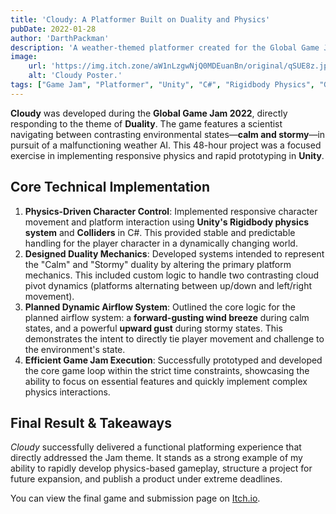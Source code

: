 ```yaml
---
title: 'Cloudy: A Platformer Built on Duality and Physics'
pubDate: 2022-01-28
author: 'DarthPackman'
description: 'A weather-themed platformer created for the Global Game Jam 2022 under the theme of Duality. The game challenges players to adapt to constantly shifting cloud movement dynamics, driving the scientist toward a malfunctioning weather AI.'
image:
    url: 'https://img.itch.zone/aW1nLzgwNjQ0MDEuanBn/original/qSUE8z.jpg'
    alt: 'Cloudy Poster.'
tags: ["Game Jam", "Platformer", "Unity", "C#", "Rigidbody Physics", "Game Design", "Rapid Prototyping"]
---
```


**Cloudy** was developed during the **Global Game Jam 2022**, directly responding to the theme of **Duality**. The game features a scientist navigating between contrasting environmental states—**calm and stormy**—in pursuit of a malfunctioning weather AI. This 48-hour project was a focused exercise in implementing responsive physics and rapid prototyping in **Unity**.

## Core Technical Implementation

1. **Physics-Driven Character Control**: Implemented responsive character movement and platform interaction using **Unity's Rigidbody physics system** and **Colliders** in C#. This provided stable and predictable handling for the player character in a dynamically changing world.
2. **Designed Duality Mechanics**: Developed systems intended to represent the "Calm" and "Stormy" duality by altering the primary platform mechanics. This included custom logic to handle two contrasting cloud pivot dynamics (platforms alternating between up/down and left/right movement).
3. **Planned Dynamic Airflow System**: Outlined the core logic for the planned airflow system: a **forward-gusting wind breeze** during calm states, and a powerful **upward gust** during stormy states. This demonstrates the intent to directly tie player movement and challenge to the environment's state.
4. **Efficient Game Jam Execution**: Successfully prototyped and developed the core game loop within the strict time constraints, showcasing the ability to focus on essential features and quickly implement complex physics interactions.

## Final Result & Takeaways

*Cloudy* successfully delivered a functional platforming experience that directly addressed the Jam theme. It stands as a strong example of my ability to rapidly develop physics-based gameplay, structure a project for future expansion, and publish a product under extreme deadlines.

You can view the final game and submission page on [Itch.io](https://darthpackman.itch.io/cloudy).